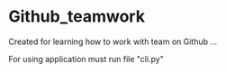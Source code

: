 # Github_teamwork
Created for learning how to work with team on Github ...

For using application must run file "cli.py"
